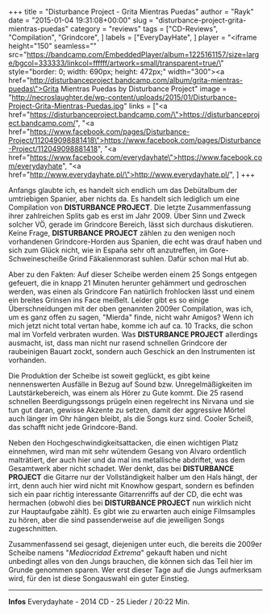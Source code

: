 +++
title = "Disturbance Project - Grita Mientras Puedas"
author = "Rayk"
date = "2015-01-04 19:31:08+00:00"
slug = "disturbance-project-grita-mientras-puedas"
category = "reviews"
tags = ["CD-Reviews", "Compilation", "Grindcore", ]
labels = ["EveryDayHate", ]
player = "<iframe height=\"150\" seamless=\"\" src=\"https://bandcamp.com/EmbeddedPlayer/album=1225161157/size=large/bgcol=333333/linkcol=ffffff/artwork=small/transparent=true/\" style=\"border: 0; width: 690px; height: 472px;\" width=\"300\"><a href=\"http://disturbanceproject.bandcamp.com/album/grita-mientras-puedas\">Grita Mientras Puedas by Disturbance Project</a></iframe>"
image = "http://necroslaughter.de/wp-content/uploads/2015/01/Disturbance-Project-Grita-Mientras-Puedas.jpg"
links = ["<a href=\"https://disturbanceproject.bandcamp.com/\">https://disturbanceproject.bandcamp.com/</a>", "<a href=\"https://www.facebook.com/pages/Disturbance-Project/112049098881418\">https://www.facebook.com/pages/Disturbance-Project/112049098881418</a>", "<a href=\"https://www.facebook.com/everydayhate\">https://www.facebook.com/everydayhate</a>", "<a href=\"http://www.everydayhate.pl/\">http://www.everydayhate.pl/</a>", ]
+++

Anfangs glaubte ich, es handelt sich endlich um das Debütalbum der umtriebigen Spanier, aber nichts da. Es handelt sich lediglich um eine Compilation von **DISTURBANCE PROJECT**. Die letzte Zusammenfassung ihrer zahlreichen Splits gab es erst im Jahr 2009. Über Sinn und Zweck solcher VÖ, gerade im Grindcore Bereich, lässt sich durchaus diskutieren. Keine Frage, **DISTURBANCE PROJECT** zählen zu den wenigen noch vorhandenen Grindcore-Horden aus Spanien, die echt was drauf haben und sich zum Glück nicht, wie in España sehr oft anzutreffen, im Gore-Schweinescheiße Grind Fäkalienmorast suhlen. Dafür schon mal Hut ab.

Aber zu den Fakten: Auf dieser Scheibe werden einem 25 Songs entgegen gefeuert, die in knapp 21 Minuten herunter gehämmert und gedroschen werden, was einen als Grindcore Fan natürlich frohlocken lässt und einem ein breites Grinsen ins Face meißelt. Leider gibt es so einige Überschneidungen mit der oben genannten 2009er Compilation, was ich, um es ganz offen zu sagen, "Mierda" finde, nicht wahr Amigos? Wenn ich mich jetzt nicht total vertan habe, komme ich auf ca. 10 Tracks, die schon mal im Vorfeld verbraten wurden. Was **DISTURBANCE PROJECT** allerdings ausmacht, ist, dass man nicht nur rasend schnellen Grindcore der raubeinigen Bauart zockt, sondern auch Geschick an den Instrumenten ist vorhanden.

Die Produktion der Scheibe ist soweit geglückt, es gibt keine nennenswerten Ausfälle in Bezug auf Sound bzw. Unregelmäßigkeiten im Lautstärkebereich, was einem als Hörer zu Gute kommt. Die 25 rasend schnellen Beerdigungssongs prügeln einen regelrecht ins Nirvana und sie tun gut daran, gewisse Akzente zu setzen, damit der aggressive Mörtel auch länger im Ohr hängen bleibt, als die Songs kurz sind. Cooler Scheiß, das schafft nicht jede Grindcore-Band.

Neben den Hochgeschwindigkeitsattacken, die einen wichtigen Platz einnehmen, wird man mit sehr wütendem Gesang von Alvaro ordentlich malträtiert, der auch hier und da mal ins metallische abdriftet, was dem Gesamtwerk aber nicht schadet. Wer denkt, das bei **DISTURBANCE PROJECT** die Gitarre nur der Vollständigkeit halber um den Hals hängt, der irrt, denn auch hier wird nicht mit Knowhow gespart, sondern es befinden sich ein paar richtig interessante Gitarrenriffs auf der CD, die echt was hermachen (obwohl dies bei **DISTURBANCE PROJECT** nun wirklich nicht zur Hauptaufgabe zählt). Es gibt wie zu erwarten auch einige Filmsamples zu hören, aber die sind passenderweise auf die jeweiligen Songs zugeschnitten.

Zusammenfassend sei gesagt, diejenigen unter euch, die bereits die 2009er Scheibe namens "_Mediocridad Extrema_" gekauft haben und nicht unbedingt alles von den Jungs brauchen, die können sich das Teil hier im Grunde genommen sparen. Wer erst dieser Tage auf die Jungs aufmerksam wird, für den ist diese Songauswahl ein guter Einstieg.





---
**Infos**
Everydayhate - 2014
CD - 25 Lieder / 20:22 Min.
